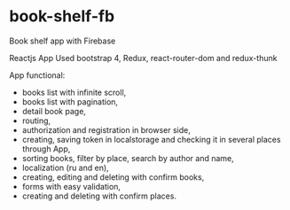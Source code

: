 # book-shelf-fb
Book shelf app with Firebase

Reactjs App
Used bootstrap 4, Redux, react-router-dom and redux-thunk

App functional:
- books list with infinite scroll,
- books list with pagination,
- detail book page,
- routing,
- authorization and registration in browser side,
- creating, saving token in localstorage and checking it in several places through App,
- sorting books, filter by place, search by author and name,
- localization (ru and en),
- creating, editing and deleting with confirm books,
- forms with easy validation,
- creating and deleting with confirm places.